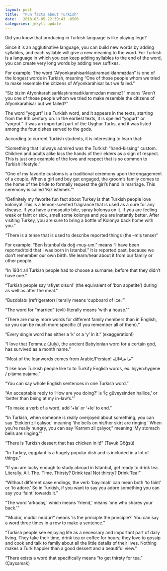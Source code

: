 ```yaml
---
layout: post 
title:  "Fun facts about Turkish"
date:   2018-03-05 22:39:43 -0500
categories: jekyll update
---
```


Did you know that producing in Turkish language is like playing lego?

Since it is an agglutinative language, you can build new words by adding syllables, and each syllable will give a new meaning to the word. For Turkish is a language in which you can keep adding syllables to the end of the word, you can create very long words by adding new suffixes.

For example: The word “Afyonkarahisarlılaştıramadıklarımızdan” is one of the longest words in Turkish, meaning “One of those people whom we tried to make resemble the citizens of Afyonkarahisar but we failed.”

“Siz bizim Afyonkarahisarlılaştıramadıklarımızdan mısınız?” means “Aren’t you one of those people whom we tried to make resemble the citizens of Afyonkarahisar but we failed?”

The word “yogurt” is a Turkish word, and it appears in the texts, starting from the 8th century on. In the earliest texts, it is spelled “yogurt” or “yogrut.” It was an important part of the Uyghur Turks, and it was listed among the four dishes served to the gods.

According to current Turkish students, it is interesting to learn that:

“Something that I always admired was the Turkish “hand-kissing” custom. Children and adults alike kiss the hands of their elders as a sign of respect. This is just one example of the love and respect that is so common to Turkish lifestyle.”

“One of my favorite customs is a traditional ceremony upon the engagement of a couple. When a girl and boy get engaged, the groom’s family comes to the home of the bride to formally request the girl’s hand in marriage. This ceremony is called ‘Kız istemek.'”

“Definitely my favorite fun fact about Turkey is that Turkish people love kolonya! This is a lemon-scented fragrance that is used as a cure for any disease. If you have a mosquito bite, spray kolonya on it. If you are feeling weak or faint or sick, smell some kolonya and you are instantly better. After visiting Turkey, you are sure to bring a bottle of Kolonya back home with you.”

“There is a tense that is used to describe reported things (the –mIş tense)”

For example: “Ben İstanbul’da doğ-muş-um.” means “I have been reported/told that I was born in Istanbul.” It is reported past, because we don’t remember our own birth. We learn/hear about it from our family or other people.

“In 1934 all Turkish people had to choose a surname, before that they didn’t have one.”

“Turkish people say ‘afiyet olsun!’ (the equivalent of ‘bon appetite’) during as well as after the meal.”

“Buzdolabı (refrigerator) literally means ‘cupboard of ice.'”

“The word for “married” (evli) literally means ‘with a house.'”

“There are many more words for different family members than in English, so you can be much more specific (if you remember all of them).”

“Every single word has either a ‘k’ or a ‘y’ in it.” (exaggeration!)

“I love that Temmuz (July), the ancient Babylonian word for a certain god, has survived as a month name.”

“Most of the loanwords comes from Arabic/Persian! ما شاءالله”

“I like how Turkish people like to to Turkify English words, ex. hijyen:hygene / pijama:pajama.”

“You can say whole English sentences in one Turkish word.”

“An acceptable reply to ‘How are you doing?’ is ‘İç güveysinden hallice,’ or ‘better than being at my in-law’s.'”

“To make a verb of a word, add ‘+la’ or ‘+le’ to end.”

“In Turkish, when someone is really overjoyed about something, you can say ‘Etekleri zil çalıyor,’ meaning ‘the bells on his/her skirt are ringing.’ When you’re really hungry, you can say ‘Karnım zil çalıyor,” meaning ‘My stomach bells are ringing.'”

“There is Turkish dessert that has chicken in it!” (Tavuk Göğsü)

“In Turkey, eggplant is a hugely popular dish and is included in a lot of things.”

“If you are lucky enough to study abroad in Istanbul, get ready to drink tea. Literally. All. The. Time. Thirsty? Drink tea! Not thirsty? Drink Tea!”

“Without different case endings, the verb ‘bayılmak’ can mean both ‘to faint’ or ‘to adore.’ So in Turkish, if you want to say you adore something you can say you ‘faint’ towards it.”

“The word ‘arkadaş,’ which means ‘friend,’ means ‘one who shares your back.'”

“‘Müdür, müdür müdür?’ means ‘Is the principle the principle?’ You can say a word three times in a row to make a sentence.”

“Turkish people see enjoying life as a necessary and important part of daily living. They take their time, drink tea or coffee for hours; they love to gossip and cook and talk to family about all the little details of their lives. Nothing makes a Turk happier than a good dessert and a beautiful view.”

“There exists a word that specifically means “to get thirsty for tea.” (Çaysamak)